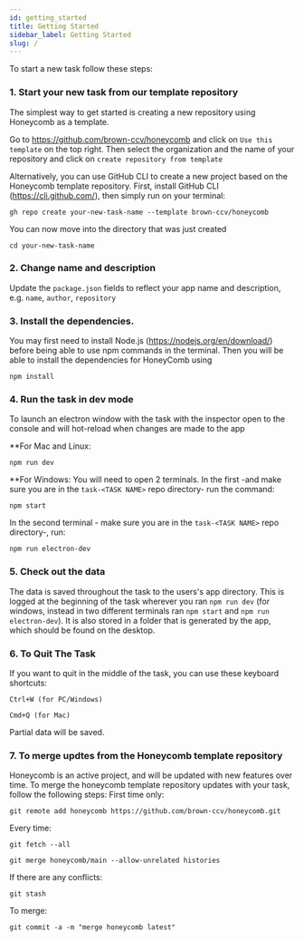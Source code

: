 ```yaml
---
id: getting_started
title: Getting Started
sidebar_label: Getting Started
slug: /
---
```


To start a new task follow these steps:


### 1. Start your new task from our template repository

The simplest way to get started is creating a new repository using Honeycomb as a template.

Go to https://github.com/brown-ccv/honeycomb and click on `Use this template` on the top right. Then select the organization and the name of your repository and click on `create repository from template`

Alternatively, you can use GitHub CLI to create a new project based on the Honeycomb template repository. First, install GitHub CLI (https://cli.github.com/), then simply run on your terminal: 

```
gh repo create your-new-task-name --template brown-ccv/honeycomb
``` 

You can now move into the directory that was just created

```
cd your-new-task-name
```

### 2. Change name and description

Update the `package.json` fields to reflect your app name and description, e.g. `name`, `author`, `repository`

### 3. Install the dependencies. 

You may first need to install Node.js (https://nodejs.org/en/download/) before being able to use npm commands in the terminal. Then you will be able to install the dependencies for HoneyComb using

```
npm install
```

### 4. Run the task in dev mode

To launch an electron window with the task with the inspector open to the console and will hot-reload when changes are made to the app

**For Mac and Linux:
```
npm run dev
```

**For Windows:
You will need to open 2 terminals. In the first -and make sure you are in the `task-<TASK NAME>` repo directory- run the command:

```
npm start
```

In the second terminal -  make sure you are in the `task-<TASK NAME>` repo directory-, run:

```
npm run electron-dev
```

### 5. Check out the data

The data is saved throughout the task to the users's app directory.  This is logged at the beginning of the task wherever you ran `npm run dev` (for windows, instead in two different terminals ran `npm start` and `npm run electron-dev`). It is also stored in a folder that is generated by the app, which should be found on the desktop.

### 6. To Quit The Task

If you want to quit in the middle of the task, you can use these keyboard shortcuts:
```
Ctrl+W (for PC/Windows)
```
```
Cmd+Q (for Mac)
```
Partial data will be saved.

### 7. To merge updtes from the Honeycomb template repository

Honeycomb is an active project, and will be updated with new features over time. To merge the honeycomb template repository updates with your task, follow the following steps:
First time only:
```
git remote add honeycomb https://github.com/brown-ccv/honeycomb.git
```
Every time: 
```
git fetch --all
```
```
git merge honeycomb/main --allow-unrelated histories
```
If there are any conflicts:
```
git stash
```
To merge:
```
git commit -a -m "merge honeycomb latest"
```
